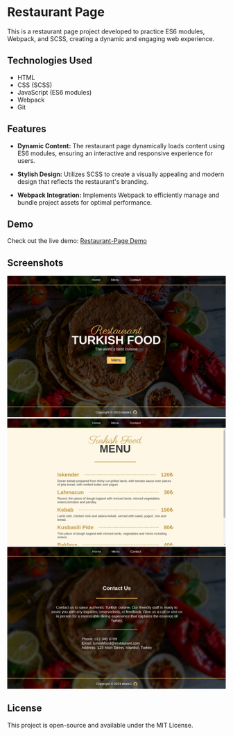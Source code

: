 # Restaurant Page

This is a restaurant page project developed to practice ES6 modules, Webpack, and SCSS, creating a dynamic and engaging web experience.

## Technologies Used

- HTML
- CSS (SCSS)
- JavaScript (ES6 modules)
- Webpack
- Git

## Features

- **Dynamic Content:** The restaurant page dynamically loads content using ES6 modules, ensuring an interactive and responsive experience for users.

- **Stylish Design:** Utilizes SCSS to create a visually appealing and modern design that reflects the restaurant's branding.

- **Webpack Integration:** Implements Webpack to efficiently manage and bundle project assets for optimal performance.

## Demo

Check out the live demo: [Restaurant-Page Demo](https://eliptik1.github.io/restaurant-page/)

## Screenshots
![](./src/img/page1.jpg)
![](./src/img/page2.jpg)
![](./src/img/page3.jpg)

## License

This project is open-source and available under the MIT License.

